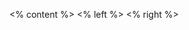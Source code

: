 <!-- slide template="[[title]]" -->
<% content %>
<grid drag="40" drop="10" bg="dimgrey" style="border-radius:15px" >
<% left %>
</grid>
<grid drag="40" drop="-10" >
<% right %>
</grid>
<!-- slide template="[[footer]]" -->